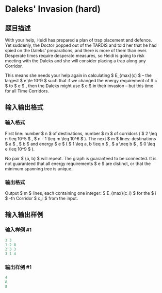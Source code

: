 # Daleks&#039; Invasion (hard)

## 题目描述

With your help, Heidi has prepared a plan of trap placement and defence. Yet suddenly, the Doctor popped out of the TARDIS and told her that he had spied on the Daleks' preparations, and there is more of them than ever. Desperate times require desperate measures, so Heidi is going to risk meeting with the Daleks and she will consider placing a trap along any Corridor.

This means she needs your help again in calculating $ E_{max}(c) $ – the largest $ e \le 10^9 $ such that if we changed the energy requirement of $ c $ to $ e $ , then the Daleks might use $ c $ in their invasion – but this time for all Time Corridors.

## 输入输出格式

### 输入格式

First line: number $ n $ of destinations, number $ m $ of corridors ( $ 2 \leq n \leq 10^5 $ , $ n - 1 \leq m \leq 10^6 $ ). The next $ m $ lines: destinations $ a $ , $ b $ and energy $ e $ ( $ 1 \leq a, b \leq n $ , $ a \neq b $ , $ 0 \leq e \leq 10^9 $ ).

No pair $ \{a, b\} $ will repeat. The graph is guaranteed to be connected. It is not guaranteed that all energy requirements $ e $ are distinct, or that the minimum spanning tree is unique.

### 输出格式

Output $ m $ lines, each containing one integer: $ E_{max}(c_i) $ for the $ i $ -th Corridor $ c_i $ from the input.

## 输入输出样例

### 输入样例 #1

```cpp
3 3
1 2 8
2 3 3
3 1 4

```
### 输出样例 #1

```cpp
4
8
8

```
